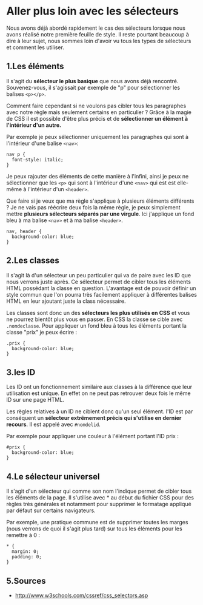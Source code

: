 # Aller plus loin avec les sélecteurs

Nous avons déjà abordé rapidement le cas des sélecteurs lorsque nous avons réalisé notre première feuille de style. Il reste pourtant beaucoup à dire à leur sujet, nous sommes loin d'avoir vu tous les types de sélecteurs et comment les utiliser.

## 1\.Les éléments

Il s'agit du **sélecteur le plus basique** que nous avons déjà rencontré. Souvenez-vous, il s'agissait par exemple de "p" pour sélectionner les balises ``` <p></p> ```.

Comment faire cependant si ne voulons pas cibler tous les paragraphes avec notre règle mais seulement certains en particulier ? Grâce à la magie de CSS il est possible d'être plus précis et de **sélectionner un élément à l'intérieur d'un autre.**

Par exemple je peux sélectionner uniquement les paragraphes qui sont à l'intérieur d'une balise ``` <nav> ```:

```
nav p {
  font-style: italic;
}

```

Je peux rajouter des éléments de cette manière à l'infini, ainsi je peux ne sélectionner que les ``` <p> ``` qui sont à l'intérieur d'une ``` <nav> ``` qui est est elle-même à l'intérieur d'un ``` <header> ```.

Que faire si je veux que ma règle s'applique à plusieurs éléments différents ? Je ne vais pas réécrire deux fois la même règle, je peux simplement mettre **plusieurs sélecteurs séparés par une virgule**. Ici j'applique un fond bleu à ma balise ``` <nav> ``` et à ma balise ``` <header> ```.

```
nav, header {
  background-color: blue;
}

```
## 2\.Les classes

Il s'agit là d'un sélecteur un peu particulier qui va de paire avec les ID que nous verrons juste après. Ce sélecteur permet de cibler tous les éléments HTML possédant la classe en question. L'avantage est de pouvoir définir un style commun que l'on pourra très facilement appliquer à différentes balises HTML en leur ajoutant juste la class nécessaire.

Les classes sont donc un des **sélecteurs les plus utilisés en CSS** et vous ne pourrez bientôt plus vous en passer. En CSS la classe se cible avec ``` .nomdeclasse ```. Pour appliquer un fond bleu à tous les éléments portant la classe "prix" je peux écrire :

```
.prix {
  background-color: blue;
}

```

## 3\.les ID

Les ID ont un fonctionnement similaire aux classes à la différence que leur utilisation est unique. En effet on ne peut pas retrouver deux fois le même ID sur une page HTML.

Les règles relatives à un ID ne ciblent donc qu'un seul élément. l'ID est par conséquent un **sélecteur extrêmement précis qui s'utilise en dernier recours**. Il est appelé avec ``` #nomdelid ```.

Par exemple pour appliquer une couleur à l'élément portant l'ID prix :

```
#prix {
  background-color: blue;
}

```

## 4\.Le sélecteur universel

Il s'agit d'un sélecteur qui comme son nom l'indique permet de cibler tous les éléments de la page. Il s'utilise avec * au début du fichier CSS pour des règles très générales et notamment pour supprimer le formatage appliqué par défaut sur certains navigateurs.

Par exemple, une pratique commune est de supprimer toutes les marges (nous verrons de quoi il s'agit plus tard) sur tous les éléments pour les remettre à 0 :

```
* {
  margin: 0;
  padding: 0;
}

```

## 5\.Sources

- http://www.w3schools.com/cssref/css_selectors.asp
